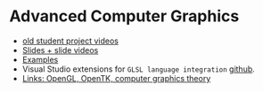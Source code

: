 # Advanced Computer Graphics
- [old student project videos](https://fbe-nextcloud.rwu.de/s/pWn5afY2XwWQybQ)
- [Slides + slide videos](https://fbe-nextcloud.rwu.de/s/DQFzcC2Fsn98c6e)
- [Examples](examples/readme.md)
- Visual Studio extensions for `GLSL language integration` [github](https://github.com/danielscherzer/GLSL).
- [Links: OpenGL, OpenTK, computer graphics theory](https://fbe-gitlab.hs-weingarten.de/mat-gamedev/links/-/blob/master/README.md)

